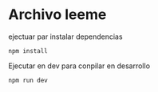 # Archivo leeme

ejectuar par instalar dependencias

```
npm install
```

Ejecutar en dev para conpilar en desarrollo

```
npm run dev
```
